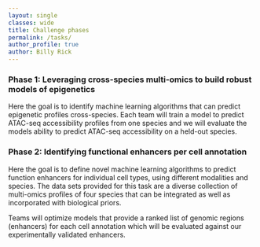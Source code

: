 ```yaml
---
layout: single
classes: wide
title: Challenge phases
permalink: /tasks/
author_profile: true
author: Billy Rick
---
```


### Phase 1: Leveraging cross-species multi-omics to build robust models of epigenetics 

Here the goal is to identify machine learning algorithms that can predict epigenetic profiles cross-species. Each team will train a model to predict ATAC-seq accessibility profiles from one species and we will evaluate the models ability to predict ATAC-seq accessibility on a held-out species.

### Phase 2: Identifying functional enhancers per cell annotation

Here the goal is to define novel machine learning algorithms to predict function enhancers for individual cell types, using different modalities and species. The data sets provided for this task are a diverse collection of multi-omics profiles of four species that can be integrated as well as incorporated with biological priors.

Teams will optimize models that provide a ranked list of genomic regions (enhancers) for each cell annotation which will be evaluated against our experimentally validated enhancers.
